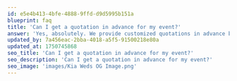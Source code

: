 ```yaml
---
id: e5e4b413-4bfe-4888-9ffd-d9d5995b151a
blueprint: faq
title: 'Can I get a quotation in advance for my event?'
answer: 'Yes, absolutely. We provide customized quotations in advance based on your event requirements. Simply share the details such as the event type, date, location, and any specific services you need, and our team will prepare a tailored proposal for you. This ensures transparency and helps you plan your budget effectively.'
updated_by: 7a456eac-2bba-4018-a5f5-91500218e80a
updated_at: 1750745868
seo_title: 'Can I get a quotation in advance for my event?'
seo_description: 'Can I get a quotation in advance for my event?'
seo_image: 'images/Kia Weds OG Image.png'
---
```

